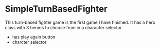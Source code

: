 # SimpleTurnBasedFighter
This turn-based fighter game is the first game I have finished. It has a hero class with 3 heroes to choose from in a character selector
- has play again button
- charcter selector

